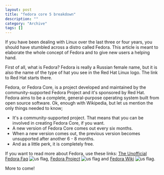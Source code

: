 ```yaml
--- 
layout: post 
title: "fedora core 5 breakdown"
description: ""
category: "Archive"
tags: []
---  
```

<p>If you have been dealing with Linux over the last three or four years, you should have stumbled across a distro called Fedora. This article is meant to elaborate the whole concept of Fedora and to give new users a helping hand.</p> <p>First of all, what is Fedora? Fedora is really a Russian female name, but it is also the name of the type of hat you see in the Red Hat Linux logo. The link to Red Hat starts there.</p> <p>Fedora, or Fedora Core, is a project developed and maintained by the community-supported Fedora Project and it's sponsored by Red Hat. Fedora aims to be a complete, general-purpose operating system built from open source software. Ok, enough with Wikipedia, but let us mention the only things needed to know;</p> <ul><li>It's a community-supported project. That means that you  can be involved in creating Fedora Core, if you want.</li><li>A new version of Fedora Core comes out every six months.</li><li>When a new version comes out, the previous version becomes unsupported after another 6 - 8 months.</li><li>And as a little perk, it is completely free.</li></ul> <p>If you want to read more about Fedora, use these links: <a href="http://www.fedorafaq.org">The Unofficial Fedora Faq</a> <img src="http://cdn.umedia.no/img/flag/us.png" alt="us flag"/>, <a href="http://fedora.redhat.com">Fedora Project</a> <img src="http://cdn.umedia.no/img/flag/us.png" alt="us flag"/> and <a href="http://en.wikipedia.org/wiki/Fedora_Core">Fedora Wiki</a> <img src="http://cdn.umedia.no/img/flag/us.png" alt="us flag"/>.</p> <p>More to come!</p>

